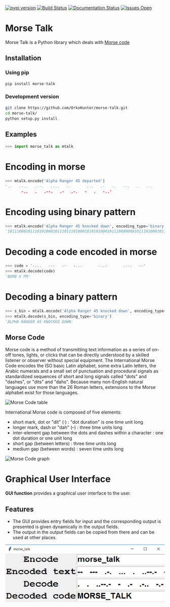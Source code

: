 [![pypi version](https://img.shields.io/pypi/v/morse-talk.svg)](https://pypi.python.org/pypi/morse-talk/)
[![Build Status](https://travis-ci.org/morse-talk/morse-talk.svg?branch=master)](https://travis-ci.org/morse-talk/morse-talk)
[![Documentation Status](https://readthedocs.org/projects/morse-talk/badge/?version=latest)](http://morse-talk.readthedocs.org/?badge=latest)
[![Issues Open](https://img.shields.io/github/issues/morse-talk/morse-talk.svg)](https://github.com/morse-talk/morse-talk/issues)


# Morse Talk
Morse Talk is a Python library which deals with [Morse code](http://en.wikipedia.org/wiki/Morse_code)

## Installation

### Using pip
```sh
pip install morse-talk
```

### Development version
```sh
git clone https://github.com/OrkoHunter/morse-talk.git
cd morse-talk/
python setup.py install
```

## Examples
```python
>>> import morse_talk as mtalk
```
# Encoding in morse
```python
>>> mtalk.encode('Alpha Ranger 45 departed')
'.-   .-..   .--.   ....   .-       .-.   .-   -.   --.   .   .-.       ....-   .....
       -..   .   .--.   .-   .-.   -   .   -..'
```

# Encoding using binary pattern
```python
>>> mtalk.encode('Alpha Ranger 45 knocked down', encoding_type='binary')
'101110001011101010001011101110100010101010001011100000001011101000101110001110100011101110100010001011101000000010101010111000101010101000000011101011100011101000111011101110001110101110100011101011100010001110101000000011101010001110111011100010111011100011101'
```

# Decoding a code encoded in morse
```python
>>> code = '-...   ---   --   -...       -..-       .--.   --'
>>> mtalk.decode(code)
'BOMB X PM'
```

# Decoding a binary pattern
```python
>>> s_bin = mtalk.encode('Alpha Ranger 45 knocked down', encoding_type='binary')
>>> mtalk.decode(s_bin, encoding_type='binary')
'ALPHA RANGER 45 KNOCKED DOWN'
```

## Morse Code
Morse code is a method of transmitting text information as a series of on-off
tones, lights, or clicks that can be directly understood by a skilled listener 
or observer without special equipment. The International Morse Code encodes the
ISO basic Latin alphabet, some extra Latin letters, the Arabic numerals and a 
small set of punctuation and procedural signals as standardized sequences of 
short and long signals called "dots" and "dashes", or "dits" and "dahs". 
Because many non-English natural languages use more than the 26 Roman letters, 
extensions to the Morse alphabet exist for those languages.

![Morse Code table](files/images/code_chart.png "Chart of the Morse Code letters")

International Morse code is composed of five elements:

* short mark, dot or "dit" (·) : "dot duration" is one time unit long
* longer mark, dash or "dah" (–) : three time units long
* inter-element gap between the dots and dashes within a character : one dot duration or one unit long
* short gap (between letters) : three time units long
* medium gap (between words) : seven time units long

![Morse Code graph](files/images/code_graph.png "A graphical representation of the dichotomic search table: the user branches left at every dot and right at every dash until the character is finished.")


# Graphical User Interface
  **GUI function** provides a graphical user interface to the user.
## Features
* The GUI provides entry fields for input and the corresponding output is presented
  is given dynamically in the output fields.
* The output in the output fields can be copied from there and can be used at other places.


![GUI window](morse_gui.png)

